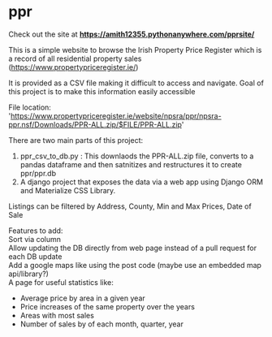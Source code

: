 # ppr

Check out the site at **https://amith12355.pythonanywhere.com/pprsite/**

This is a simple website to browse the Irish Property Price Register which is a record of all residential property sales (https://www.propertypriceregister.ie/)

It is provided as a CSV file making it difficult to access and navigate. Goal of this project is to make this information easily accessible

File location: 'https://www.propertypriceregister.ie/website/npsra/ppr/npsra-ppr.nsf/Downloads/PPR-ALL.zip/$FILE/PPR-ALL.zip'

There are two main parts of this project:

1) ppr_csv_to_db.py : This downlaods the PPR-ALL.zip file, converts to a pandas dataframe and then satnitizes and restructures it to create ppr/ppr.db  
2) A django project that exposes the data via a web app using Django ORM and Materialize CSS Library.

Listings can be filtered by Address, County, Min and Max Prices, Date of Sale  

Features to add:  
Sort via column  
Allow updating the DB directly from web page instead of a pull request for each DB update  
Add a google maps like using the post code (maybe use an embedded map api/library?)  
A page for useful statistics like:  
  - Average price by area in a given year
  - Price increases of the same property over the years
  - Areas with most sales
  - Number of sales by of each month, quarter, year

